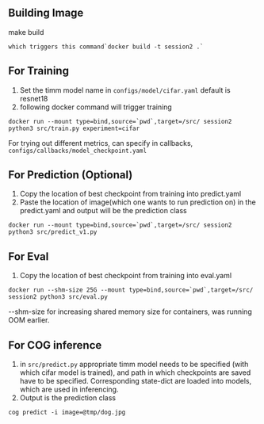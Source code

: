 ## Building Image

make build

    which triggers this command`docker build -t session2 .`

## For Training

1. Set the timm model name in `configs/model/cifar.yaml` default is resnet18
2. following docker command will trigger training

```
docker run --mount type=bind,source=`pwd`,target=/src/ session2 python3 src/train.py experiment=cifar
```

For trying out different metrics, can specify in callbacks, `configs/callbacks/model_checkpoint.yaml`

## For Prediction (Optional)

1. Copy the location of best checkpoint from training into predict.yaml
2. Paste the location of image(which one wants to run prediction on) in the predict.yaml and output will be the prediction class

```
docker run --mount type=bind,source=`pwd`,target=/src/ session2 python3 src/predict_v1.py
```

## For Eval

1. Copy the location of best checkpoint from training into eval.yaml

```
docker run --shm-size 25G --mount type=bind,source=`pwd`,target=/src/ session2 python3 src/eval.py
```

--shm-size for increasing shared memory size for containers, was running OOM earlier. 

## For COG inference

1. in `src/predict.py` appropriate timm model needs to be specified (with which cifar model is trained), and path in which checkpoints are saved have to be specified. Corresponding state-dict are loaded into models, which are used in inferencing.
2. Output is the prediction class

```
cog predict -i image=@tmp/dog.jpg
```
